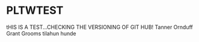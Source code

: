 # PLTWTEST
tHIS IS A TEST...CHECKING THE VERSIONING OF GIT HUB!
Tanner Ornduff
Grant Grooms
tilahun hunde